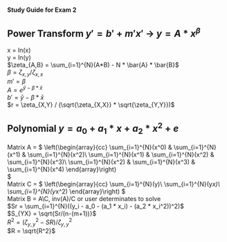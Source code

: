 #### Study Guide for Exam 2

## Power Transform $y' = b' + m'x'$ -> $y = A * x ^{\beta}$ 
x = ln(x)  
y = ln(y)  
$\zeta_{A,B} = \sum_{i=1}^{N}(A*B) - N * \bar{A} * \bar{B}$  
$\beta = \zeta_{x,y} / \zeta_{x,x}$  
$m' = \beta$  
$A = e^{\bar{y} - \beta * \bar{x}}$  
$b' = \bar{y} - \beta * \bar{x}$  
$r = \zeta_{X,Y} / (\sqrt{\zeta_{X,X}} * \sqrt{\zeta_{Y,Y}})$  
## Polynomial $y = a_0 + a_1 * x + a_2 * x^2 + e$
Matrix A = 
$
\left(\begin{array}{cc} 
\sum_{i=1}^{N}(x^0) & \sum_{i=1}^{N}(x^1) & \sum_{i=1}^{N}(x^2)\\
\sum_{i=1}^{N}(x^1) & \sum_{i=1}^{N}(x^2) & \sum_{i=1}^{N}(x^3)\\
\sum_{i=1}^{N}(x^2) & \sum_{i=1}^{N}(x^3) & \sum_{i=1}^{N}(x^4)
\end{array}\right)  
$  
Matrix C =
$
\left(\begin{array}{cc} 
\sum_{i=1}^{N}(y)\\
\sum_{i=1}^{N}(y*x)\\
\sum_{i=1}^{N}(y*x^2)
\end{array}\right)
$  
Matrix B = A\C, inv(A)/C or user determinates to solve  
$Sr = \sum_{i=1}^{N}((y_i - a_0 - (a_1 * x_i) - (a_2 * x_i^2))^2)$  
$S_{YX} = \sqrt{Sr/(n-(m+1))}$  
$R^2 =(\zeta_{y,y}^2 - SR)/\zeta_{y,y}^2$  
$R = \sqrt{R^2}$
